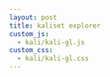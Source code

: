 ```yaml
---
layout: post
title: kaliset explorer
custom_js: 
  - kali/kali-gl.js
custom_css: 
  - kali/kali-gl.css
---
```


<!-- I'd like to place the glsl code into own files but it's more complicated.. -->
<script type="application/x-glsl" class="kali-exp-vert">

attribute vec3 aVertexPosition;
varying vec3 vVertexPosition;

void main() {
    vVertexPosition = aVertexPosition;
    gl_Position = vec4(aVertexPosition, 1.0);
}

</script>

<script type="application/x-glsl" class="kali-exp-frag">

#line 25
precision mediump float;
varying vec3 vVertexPosition;
uniform vec2 uResolution;
uniform vec4 uKaliParam;
uniform vec4 uKaliPosition;
uniform float uKaliScale;
uniform float uAmplitude;
uniform float uObjectDistance;
uniform float uObjectRadius;
uniform float uExpScale;


// AntiAliasing 0=turn off, n=use n by n sub-pixels
#define AA {AA}
#define ITERATIONS {ITERATIONS}
#define DIMENSIONS {DIMENSIONS}
#define KALI kali_{ACCUMULATOR}
#define EIFFIE_MOD {EIFFIE_MOD}



vec4 reduce_dimensions(in vec4 v, in vec4 replace) {
    #if DIMENSIONS <= 2
        v.z = replace.z;
        v.w = replace.w;
    #endif
    
    #if DIMENSIONS == 3
        v.w = replace.w;
    #endif
    
    return v;
}



vec4 kali_final(in vec4 p, in vec4 param) {
    for (int i=0; i<ITERATIONS-1; ++i) {
        p = abs(p) / dot(p, p);
        p -= param;
    }
    p = abs(p) / dot(p, p);
    return reduce_dimensions(p, vec4(0, 0, 0, 1));
}


vec4 kali_average(in vec4 p, in vec4 param) {
    vec4 acc = vec4(0);
    for (int i=0; i<ITERATIONS; ++i) {
        p = abs(p) / dot(p, p);
        acc += p;
        p -= param;
    }
    acc /= float(ITERATIONS);
    return reduce_dimensions(acc, vec4(0, 0, 0, 1));
}


vec4 kali_min(in vec4 p, in vec4 param) {
    vec4 acc = vec4(1e8);
    for (int i=0; i<ITERATIONS; ++i) {
        p = abs(p) / dot(p, p);
        acc = min(acc, p);
        p -= param;
    }
    return reduce_dimensions(acc, vec4(0, 0, 0, 1));
}


vec4 kali_max(in vec4 p, in vec4 param) {
    vec4 acc = vec4(0);
    for (int i=0; i<ITERATIONS; ++i) {
        p = abs(p) / dot(p, p);
        acc = max(acc, p);
        p -= param;
    }
    return reduce_dimensions(acc, vec4(0, 0, 0, 1));
}


vec4 kali_exp(in vec4 p, in vec4 param) {
    vec4 acc = vec4(0);
    for (int i=0; i<ITERATIONS; ++i) {
        p = abs(p) / dot(p, p);
        acc += exp(-p * uExpScale);
        p -= param;
    }
    return reduce_dimensions(acc, vec4(0, 0, 0, 1));
}


vec4 kali_distance_plane(in vec4 p, in vec4 param) {
    float min_dist = 1e8;
    float scale = 1.;
    for (int i=0; i<ITERATIONS; ++i) {
        float dot_p = 1e-8 + dot(p, p);
        scale /= dot_p;
        p = abs(p) / dot_p;
        float dist = p.x - uObjectDistance;
        #if EIFFIE_MOD == 1
            dist *= scale;
        #endif
        min_dist = min(dist, min_dist);
        p -= param;
    }
    float inside = max(
        smoothstep(.01, .0, abs(min_dist - uObjectRadius)),
        .5 * smoothstep(.0, -0.01, min_dist - uObjectRadius)
    );
    return vec4(inside, inside, inside, 1);
}

vec4 kali_distance_cylinder(in vec4 p, in vec4 param) {
    float min_dist = 1e8;
    float scale = 1.;
    for (int i=0; i<ITERATIONS; ++i) {
        float dot_p = 1e-8 + dot(p, p);
        scale /= dot_p;
        p = abs(p) / dot_p;
        float dist = length(p.xy - vec2(uObjectDistance,0));
        #if EIFFIE_MOD == 1
            dist *= scale;
        #endif
        min_dist = min(dist, min_dist);
        p -= param;
    }
    float inside = max(
        smoothstep(.01, .0, abs(min_dist - uObjectRadius)),
        .5 * smoothstep(.0, -0.01, min_dist - uObjectRadius)
    );
    return vec4(inside, inside, inside, 1);
}

vec4 kali_distance_sphere(in vec4 p, in vec4 param) {
    float min_dist = 1e8;
    float scale = 1.;
    for (int i=0; i<ITERATIONS; ++i) {
        float dot_p = 1e-8 + dot(p, p);
        scale /= dot_p;
        p = abs(p) / dot_p;
        float dist = length(p.xyz - vec3(uObjectDistance, 0, 0));
        #if EIFFIE_MOD == 1
            dist *= scale;
        #endif
        min_dist = min(dist, min_dist);
        p -= param;
    }
    float inside = max(
        smoothstep(.01, .0, abs(min_dist - uObjectRadius)),
        .5 * smoothstep(.0, -0.01, min_dist - uObjectRadius)
    );
    return vec4(inside, inside, inside, 1);
}


vec4 kali_distance_cube(in vec4 p, in vec4 param) {
    vec4 location = vec4(uObjectDistance, 0, 0, 0);
    vec4 radius = reduce_dimensions(vec4(uObjectRadius), vec4(0));
    float min_dist = 1e8;
    float scale = 1.;
    for (int i=0; i<ITERATIONS; ++i) {
        float dot_p = 1e-8 + dot(p, p);
        scale /= dot_p;
        p = abs(p) / dot_p;
        /* https://www.iquilezles.org/www/articles/distfunctions/distfunctions.htm */
        vec4 q = abs(p - location) - radius;
        float dist = length(max(q,0.0)) + min(max(q.x,max(q.y,max(q.z, q.w))),0.0);
        #if EIFFIE_MOD == 1
            dist *= scale;
        #endif
        min_dist = min(dist, min_dist);
        p -= param;
    }
    float inside = max(
        smoothstep(.01, .0, abs(min_dist - uObjectRadius)),
        .5 * smoothstep(.0, -0.01, min_dist - uObjectRadius)
    );
    return vec4(inside, inside, inside, 1);
}


vec4 frag_to_color(in vec2 fragCoord) {
    vec4 uv = vec4((fragCoord - uResolution * .5) / uResolution.y * 2., 0., 0.);
    uv = uv * uKaliScale + uKaliPosition;
    
    vec4 col = KALI(
        reduce_dimensions(uv, vec4(0, 0, 0, 0)),
        reduce_dimensions(uKaliParam, vec4(0, 0, 0, 0))
    );
    
    return col;
}


void main() {
    vec2 fragCoord = (vVertexPosition.xy * .5 + .5) * uResolution;

    #if AA <= 1
        vec4 col = frag_to_color(fragCoord);
    #else
        vec4 col = vec4(0);
        for (int y=0; y<AA; ++y) {
            for (int x=0; x<AA; ++x) {
                vec2 ofs = vec2(x, y) / float(AA);
                col += frag_to_color(fragCoord + ofs);
            }
        }
        col /= float(AA * AA);
    #endif
    
    col = clamp(col * uAmplitude, 0., 1.);
    col = mix(vec4(0,0,0,1), vec4(col.xyz,1), col.a);

    gl_FragColor = col;
}

</script>



<div id="kali-01" style="width: 768px; height: 768px;"></div>
<div id="kali-01-ctl"></div>

<script>
    render_kali("kali-01", "kali-01-ctl");
</script>

